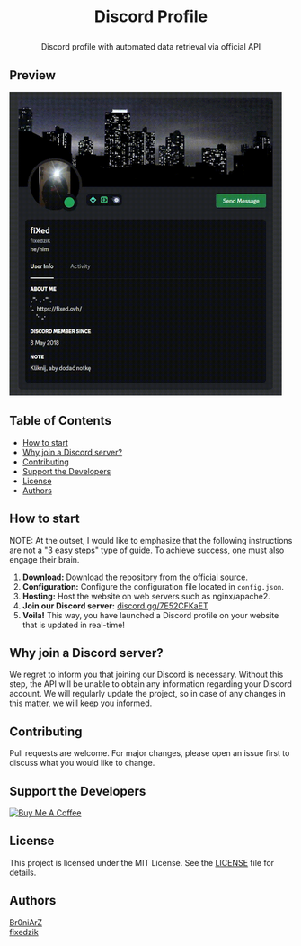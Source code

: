 # <p align="center">Discord Profile</p>
<p align="center">Discord profile with automated data retrieval via official API</p>

## Preview
<img src="https://raw.githubusercontent.com/Br0niArZ/Discord-Profile/master/src/assets/media/github/discord-profile.gif?token=GHSAT0AAAAAACM6N6IZSFOA6MYNTPQ4J6EAZOBJDNA" width="485" height="540" alt="Discord Profile screenshot"/>

## Table of Contents
- [How to start](#how-to-start)
- [Why join a Discord server?](#why-join-a-discord-server)
- [Contributing](#contributing)
- [Support the Developers](#support-the-developers)
- [License](#license)
- [Authors](#authors)

## How to start
NOTE: At the outset, I would like to emphasize that the following instructions are not a "3 easy steps" type of guide. To achieve success, one must also engage their brain.

1. **Download:** Download the repository from the [official source](https://github.com/Br0niArZ/Discord-Profile/releases).
2. **Configuration:** Configure the configuration file located in ``config.json``.
3. **Hosting:** Host the website on web servers such as nginx/apache2.
4. **Join our Discord server:** [discord.gg/7E52CFKaET](https://discord.gg/7E52CFKaET)
5. **Voila!** This way, you have launched a Discord profile on your website that is updated in real-time!

## Why join a Discord server?
We regret to inform you that joining our Discord is necessary. Without this step, the API will be unable to obtain any information regarding your Discord account. We will regularly update the project, so in case of any changes in this matter, we will keep you informed.

## Contributing
Pull requests are welcome. For major changes, please open an issue first to discuss what you would like to change.

## Support the Developers
<a href="https://www.buymeacoffee.com/fixedzik" target="_blank"><img src="https://cdn.buymeacoffee.com/buttons/v2/arial-yellow.png" alt="Buy Me A Coffee" style="height: 60px !important; width: 217px !important;" /></a>

## License
This project is licensed under the MIT License. See the [LICENSE](https://github.com/Br0niArZ/Discord-Profile/blob/master/LICENSE) file for details.

## Authors
[Br0niArZ](https://github.com/Br0niArZ)
<br>
[fixedzik](https://github.com/fixedzik)
